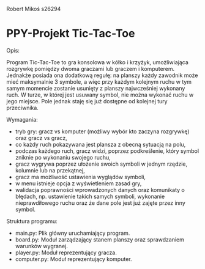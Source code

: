 Robert Mikoś
s26294

# PPY-Projekt Tic-Tac-Toe
Opis:

Program Tic-Tac-Toe to gra konsolowa w kółko i krzyżyk, umożliwiająca rozgrywkę pomiędzy dwoma graczami lub graczem i komputerem. Jednakże posiada ona dodatkową regułę: na planszy każdy zawodnik może mieć maksymalnie 3 symbole, a więc przy każdym kolejnym ruchu w tym samym momencie zostanie usunięty z planszy najwcześniej wykonany ruch. W turze, w której jest usuwany symbol, nie można wykonać ruchu w jego miejsce. Pole jednak staję się już dostępne od kolejnej tury przeciwnika.

Wymagania:

- tryb gry: gracz vs komputer (możliwy wybór kto zaczyna rozgrywkę) oraz gracz vs gracz,
- co każdy ruch pokazywana jest plansza z obecną sytuacją na polu,
- podczas każdego ruch, gracz widzi, poprzez podkreślenie, który symbol zniknie po wykonaniu swojego ruchu,
- gracz wygrywa poprzez ułożenie swoich symboli w jednym rzędzie, kolumnie lub na przekątnej,
- gracz ma możliwość ustawienia wyglądów symboli,
- w menu istnieje opcja z wyświetleniem zasad gry,
- walidacja poprawności wprowadzonych danych oraz komunikaty o błędach, np. ustawienie takich samych symboli, wykonanie nieprawdiłowego ruchu oraz że dane pole jest już zajęte przez inny symbol.

Struktura programu:

- main.py: Plik główny uruchamiający program.
- board.py: Moduł zarządzający stanem planszy oraz sprawdzaniem warunków wygranej.
- player.py: Moduł reprezentujący gracza.
- computer.py: Moduł reprezentujący komputer.
